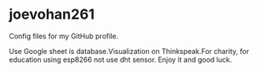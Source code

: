# joevohan261
Config files for my GitHub profile.

Use Google sheet is database.Visualization on Thinkspeak.For charity, for education using esp8266 not use dht sensor.
Enjoy it and good luck.
